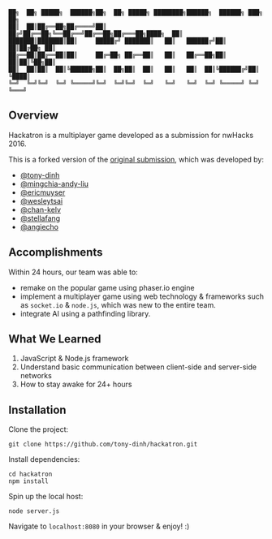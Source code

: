 ```
██╗  ██╗ █████╗  ██████╗██╗  ██╗ █████╗ ████████╗██████╗  ██████╗ ███╗   ██╗
██║  ██║██╔══██╗██╔════╝██║ ██╔╝██╔══██╗╚══██╔══╝██╔══██╗██╔═══██╗████╗  ██║
███████║███████║██║     █████╔╝ ███████║   ██║   ██████╔╝██║   ██║██╔██╗ ██║
██╔══██║██╔══██║██║     ██╔═██╗ ██╔══██║   ██║   ██╔══██╗██║   ██║██║╚██╗██║
██║  ██║██║  ██║╚██████╗██║  ██╗██║  ██║   ██║   ██║  ██║╚██████╔╝██║ ╚████║
╚═╝  ╚═╝╚═╝  ╚═╝ ╚═════╝╚═╝  ╚═╝╚═╝  ╚═╝   ╚═╝   ╚═╝  ╚═╝ ╚═════╝ ╚═╝  ╚═══╝
```
## Overview
Hackatron is a multiplayer game developed as a submission for nwHacks 2016. 

This is a forked version of the [original submission](https://github.com/nwHacks2016/hackatron), which was developed by:
- [@tony-dinh](https://github.com/tony-dinh)
- [@mingchia-andy-liu](https://github.com/mingchia-andy-liu)
- [@ericmuyser](https://github.com/ericmuyser)
- [@wesleytsai](https://github.com/wesleytsai)
- [@chan-kelv](https://github.com/chan-kelv)
- [@stellafang](https://github.com/stellafang)
- [@angiecho](https://github.com/angiecho)

## Accomplishments
Within 24 hours, our team was able to:
- remake on the popular game using phaser.io engine
- implement a multiplayer game using web technology & frameworks such as `socket.io` & `node.js`, which was new to the entire team.
- integrate AI using a pathfinding library.

## What We Learned
1. JavaScript & Node.js framework
2. Understand basic communication between client-side and server-side networks
3. How to stay awake for 24+ hours

## Installation
Clone the project:
```
git clone https://github.com/tony-dinh/hackatron.git
```

Install dependencies:
```
cd hackatron
npm install
```

Spin up the local host:
```
node server.js
```

Navigate to `localhost:8080` in your browser & enjoy! :)
